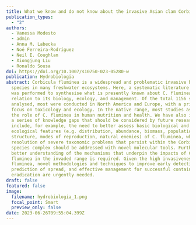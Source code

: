 ```yaml
---
title: What we know and do not know about the invasive Asian clam Corbicula fluminea
publication_types:
  - "2"
authors:
  - Vanessa Modesto
  - admin
  - Anna M. Labecka
  - Noé Ferreira-Rodríguez
  - Neil E. Coughlan
  - Xiongjung Liu
  - Ronaldo Sousa
doi: https://doi.org/10.1007/s10750-023-05280-w
publication: Hydrobiologia
abstract: Corbicula fluminea is a widespread and problematic invasive bivalve
  species in many freshwater ecosystems. Here, a systematic literature review
  was performed to synthesise what is presently known about C. fluminea in
  relation to its biology, ecology, and management. Of the total 1156 studies
  analysed, most were conducted in North America and Europe, with a primary
  focus on toxicology and ecology. In the native range, most studies assessed
  the role of C. fluminea in human nutrition and health. We have also identified
  a series of knowledge gaps that should be considered by future research. These
  include, for example, the need to better assess basic biological and
  ecological features (e.g. distribution, abundance, biomass, population
  structure, modes of reproduction, natural enemies) of C. fluminea, while the
  resolution of severe taxonomic problems that persist within the Corbicula
  species complex should be addressed with novel molecular tools. Further,
  better understanding of the mechanisms that underpin the impacts of C.
  fluminea in the invaded range is required. Given the high invasiveness of C.
  fluminea, novel methodologies and techniques to improve early detection,
  prediction of spread, and effective management for successful containment and
  eradication are urgently needed.
draft: false
featured: false
image:
  filename: hydrobiologia_1.png
  focal_point: Smart
  preview_only: false
date: 2023-06-26T09:55:04.399Z
---
```

